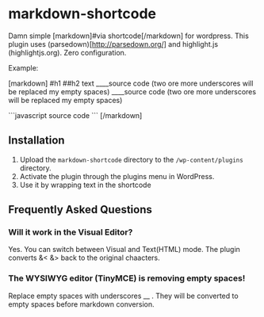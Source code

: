 # markdown-shortcode

Damn simple [markdown]#via shortcode[/markdown] for wordpress.
This plugin uses (parsedown)[http://parsedown.org/] and highlight.js (highlightjs.org). Zero configuration.

Example:

[markdown]
\#h1
\##h2
text
____source code (two ore more underscores will be replaced my empty spaces)
____source code (two ore more underscores will be replaced my empty spaces)

\```javascript
source code
\```
[/markdown]

## Installation
1. Upload the `markdown-shortcode` directory to the `/wp-content/plugins` directory.
2. Activate the plugin through the plugins menu in WordPress.
3. Use it by wrapping text in the shortcode

## Frequently Asked Questions
### Will it work in the Visual Editor?

Yes. You can switch between Visual and Text(HTML) mode. The plugin converts &< &> back to the original chaacters.

### The WYSIWYG editor (TinyMCE) is removing empty spaces!

Replace empty spaces with underscores __ .
They will be converted to empty spaces before markdown conversion.